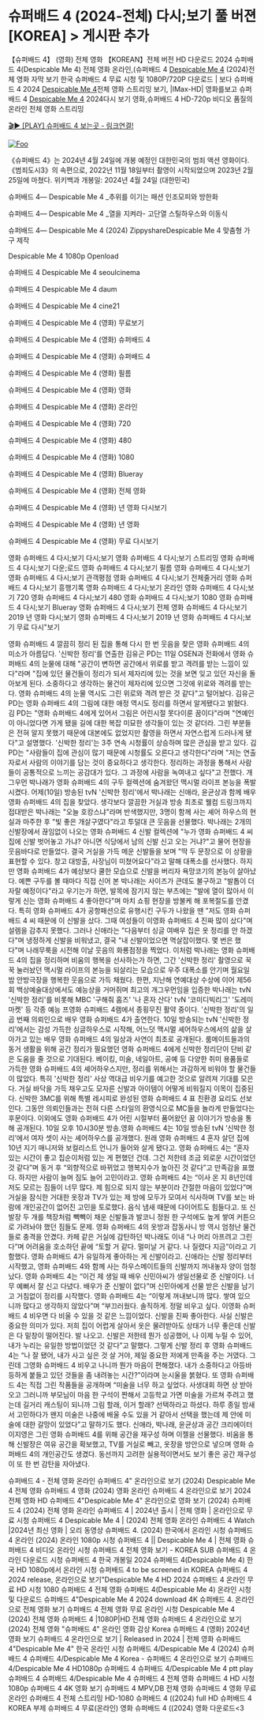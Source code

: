 # 슈퍼배드 4 (2024-전체) 다시;보기 풀 버젼 [KOREA] > 게시판 추가

【슈퍼배드 4】 (영화) 전체 영화 【KOREAN】전체 버전 HD 다운로드 2024 슈퍼배드 4(Despicable Me 4) 전체 영화 온라인,(슈퍼배드 4 [Despicable Me 4](https://jpflix.cloud/ko/movie/519182) (2024)전체 영화 자막 보기 한국 슈퍼배드 4 무료 시청 및 1080P/720P 다운로드 | 보다 슈퍼배드 4 2024 [Despicable Me 4](https://jpflix.cloud/ko/movie/519182)전체 영화 스트리밍 보기, |IMax-HD| 영화를보고 슈퍼배드 4 [Despicable Me 4](https://jpflix.cloud/ko/movie/519182) 2024다시 보기 영화,슈퍼배드 4 HD-720p 비디오 품질의 온라인 전체 영화 스트리밍


[🎬▶ [PLAY] 슈퍼배드 4 보는곳 - 링크연결!](https://jpflix.cloud/ko/movie/519182)


<a href="https://jpflix.cloud/ko/movie/519182" rel="nofollow"><img src="https://camo.githubusercontent.com/917e6ed5c302499242165dcc02bdbce85c075fd21b35918eb9c0b771855261b8/68747470733a2f2f7374617469632e7769787374617469632e636f6d2f6d656469612f6232343966395f61646163386637306662336634356238383639313639366337376465313866337e6d76322e676966" alt="Foo" style="max-width: 100%;"></a>


《슈퍼배드 4》는 2024년 4월 24일에 개봉 예정인 대한민국의 범죄 액션 영화이다.《범죄도시3》의 속편으로, 2022년 11월 18일부터 촬영이 시작되었으며 2023년 2월 25일에 마쳤다. 위키백과 개봉일: 2024년 4월 24일 (대한민국)

슈퍼배드 4— Despicable Me 4 _추위를 이기는 패션 인조모피와 방한화

슈퍼배드 4— Despicable Me 4 _열을 지켜라- 고단열 스틸하우스와 이동식

슈퍼배드 4— Despicable Me 4 (2024) ZippyshareDespicable Me 4 맞춤형 가구 제작

Despicable Me 4 1080p Openload

슈퍼배드 4 Despicable Me 4 seoulcinema

슈퍼배드 4 Despicable Me 4 daum

슈퍼배드 4 Despicable Me 4 cine21

슈퍼배드 4 Despicable Me 4 (영화) 무료보기

슈퍼배드 4 Despicable Me 4 (영화) 슈퍼배드 4

슈퍼배드 4 Despicable Me 4 (영화) 슈퍼배드 4

슈퍼배드 4 Despicable Me 4 (영화) 필름

슈퍼배드 4 Despicable Me 4 (영화) 영화

슈퍼배드 4 Despicable Me 4 (영화) 온라인

슈퍼배드 4 Despicable Me 4 (영화) 720

슈퍼배드 4 Despicable Me 4 (영화) 480

슈퍼배드 4 Despicable Me 4 (영화) 1080

슈퍼배드 4 Despicable Me 4 (영화) Blueray

슈퍼배드 4 Despicable Me 4 (영화) 전체 영화

슈퍼배드 4 Despicable Me 4 (영화) 년 영화 다시보기

슈퍼배드 4 Despicable Me 4 (영화) 년 영화

슈퍼배드 4 Despicable Me 4 (영화) 무료 다시보기

영화 슈퍼배드 4 다시;보기 다시;보기 영화 슈퍼배드 4 다시;보기 스트리밍 영화 슈퍼배드 4 다시;보기 다운;로드 영화 슈퍼배드 4 다시;보기 필름 영화 슈퍼배드 4 다시;보기 영화 슈퍼배드 4 다시;보기 관객평점 영화 슈퍼배드 4 다시;보기 전체줄거리 영화 슈퍼배드 4 다시;보기 흥행기록 영화 슈퍼배드 4 다시;보기 온라인 영화 슈퍼배드 4 다시;보기 720 영화 슈퍼배드 4 다시;보기 480 영화 슈퍼배드 4 다시;보기 1080 영화 슈퍼배드 4 다시;보기 Blueray 영화 슈퍼배드 4 다시;보기 전체 영화 슈퍼배드 4 다시;보기 2019 년 영화 다시;보기 영화 슈퍼배드 4 다시;보기 2019 년 영화 슈퍼배드 4 다시;보기 무료 다시"보기

영화 슈퍼배드 4 깔끔히 정리 된 집을 통해 다시 한 번 웃음을 찾은 영화 슈퍼배드 4의 미소가 아름답다. '신박한 정리'를 연출한 김유곤 PD는 11일 OSEN과 전화에서 영화 슈퍼배드 4의 눈물에 대해 "공간이 변하면 공간에서 위로를 받고 격려를 받는 느낌이 있다"라며 "집에 있던 물건들이 정리가 되서 제자리에 있는 것을 보면 잊고 있던 자신을 돌아보게 된다. 소중하다고 생각하는 물건이 제자리에 있으면 그것에 위로와 격려를 받는다. 영화 슈퍼배드 4의 눈물 역시도 그린 위로와 격려 받은 것 같다"고 털어놨다. 김유곤 PD는 영화 슈퍼배드 4의 그림에 대한 애정 역시도 정리를 하면서 알게됐다고 밝혔다. 김 PD는 "영화 슈퍼배드 4에게 있어서 그림은 어린시절 못다이룬 꿈이다"라며 "연예인이 아니었다면 가게 됐을 길에 대한 복잡 미묘한 생각들이 있는 것 같더라. 그린 부분들은 전혀 알지 못했기 때문에 대본에도 없었지만 촬영을 하면서 자연스럽게 드러나게 됐다"고 설명했다. '신박한 정리'는 3주 연속 시청률이 상승하며 많은 관심을 받고 있다. 김 PD는 "사람들이 집에 관심이 많기 때문에 시청률도 오른다고 생각한다"라며 "저는 연출자로서 사람의 이야기를 담는 것이 중요하다고 생각한다. 정리하는 과정을 통해서 사람들이 공통적으로 느끼는 공감대가 있다. 그 과정에 사람을 녹여내고 싶다"고 전했다. 개그우먼 박나래가 영화 슈퍼배드 4의 구두 컬렉션에 숨겨왔던 맥시멀 라이프 본능을 폭발시켰다. 어제(10일) 방송된 tvN '신박한 정리'에서 박나래는 신애라, 윤균상과 함께 배우 영화 슈퍼배드 4의 집을 찾았다. 생각보다 깔끔한 거실과 방송 최초로 웰컴 드링크까지 접대받은 박나래는 "오늘 호캉스냐"라며 반색했지만, 3명이 함께 사는 셰어 하우스의 현실과 마주한 후 "빛 좋은 개살구였다"라고 투덜대 큰 웃음을 선물했다. 박나래는 2개의 신발장에서 끊임없이 나오는 영화 슈퍼배드 4 신발 컬렉션에 "누가 영화 슈퍼배드 4 씨 집에 신발 벗어놓고 가냐? 아니면 식당에서 남의 신발 신고 오는 거냐?"고 물어 현장을 웃음바다로 만들었다. 결국 거실을 가득 메운 신발들을 보며 "딱 두 문장으로 이 상황을 표현할 수 있다. 창고 대방출, 사장님이 미쳤어요다"라고 말해 대폭소를 선사했다. 하지만 영화 슈퍼배드 4가 예상보다 쿨한 모습으로 신발을 버리자 욕망코기의 본능이 살아났다. 예쁜 구두를 볼 때마다 직접 신어 본 박나래는 사이즈가 큰데도 불구하고 "발톱이 더 자랄 예정이다"라고 우기는가 하면, 발목에 잠기지 않는 부츠에는 "발에 열이 많아서 이렇게 신는 영화 슈퍼배드 4 좋아한다"며 마치 쇼핑 현장을 방불케 해 포복절도를 안겼다. 특히 영화 슈퍼배드 4가 공항패션으로 유행시킨 구두가 나왔을 땐 "저도 영화 슈퍼배드 4 씨 때문에 이 신발을 샀다. 그때 여성들이 이영화 슈퍼배드 4 진짜 많이 샀다"며 설렘을 감추지 못했다. 그러나 신애라는 "다음부터 싱글 여배우 집은 옷 정리를 안 하겠다"며 냉정하게 신발을 비워냈고, 결국 "내 신발이었으면 멱살잡이했다. 몇 번은 했다"며 나래무룩을 시전해 이날 웃음의 화룡점정을 찍었다. 이처럼 박나래는 영화 슈퍼배드 4의 집을 정리하며 비움의 행복을 선사하는가 하면, 그간 '신박한 정리' 촬영으로 꾹꾹 눌러놨던 맥시멀 라이프의 본능을 되살리는 모습으로 우주 대폭소를 안기며 월요일 밤 안방극장을 행복한 웃음으로 가득 채웠다. 한편, 지난해 연예대상 수상에 이어 제56회 백상예술대상에서도 예능상을 거머쥐며 최고의 개그우먼임을 입증한 박나래는 tvN '신박한 정리'를 비롯해 MBC '구해줘 홈즈' '나 혼자 산다' tvN '코미디빅리그' '도레미마켓' 등 각종 예능 프영화 슈퍼배드 4램에서 종횡무진 활약 중이다. '신박한 정리'의 일곱 번째 의뢰인으로 배우 영화 슈퍼배드 4가 출연한다. 10일 방송되는 tvN '신박한 정리'에서는 감성 가득한 싱글하우스로 시작해, 어느덧 맥시멀 셰어하우스에서의 삶을 살아가고 있는 배우 영화 슈퍼배드 4의 일상과 사연이 최초로 공개된다. 룸메이트들과의 동거 생활을 위해 공간 정리가 필요했던 영화 슈퍼배드 4에게 신박한 정리단이 단비 같은 도움을 줄 것으로 기대된다. 베이킹, 미술, 네일아트, 공예 등 다양한 취미 용품들로 가득한 영화 슈퍼배드 4의 셰어하우스지만, 정리를 위해서는 과감하게 비워야 할 물건들이 많았다. 특히 '신박한 정리' 사상 역대급 비우기를 예고한 것으로 알려져 기대를 모은다. 거실 바닥을 가득 채우고도 모자른 신발과 아이템이 어떻게 비워질지 이목이 집중된다. 신박한 3MC를 위해 특별 레시피로 완성된 영화 슈퍼배드 4 표 친환경 요리도 선보인다. 그동안 의뢰인들과는 전혀 다른 스타일의 환영식으로 MC들을 놀라게 만들었다는 후문이다. 이외에도 영화 슈퍼배드 4가 어린 시절부터 품어왔던 꿈 이야기가 방송을 통해 공개된다. 10일 오후 10시30분 방송.영화 슈퍼배드 4는 10일 방송된 tvN ‘신박한 정리’에서 여자 셋이 사는 셰어하우스를 공개했다. 원래 영화 슈퍼배드 4 혼자 살던 집에 10년 지기 매니저와 보컬리스트 언니가 들어와 살게 됐다고. 영화 슈퍼배드 4는 “혼자 있는 시간이 좋고 집순이처럼 있는 게 편했던 건데. 그건 저한테 조금 외로운 시간이었던 것 같다”며 동거 후 “외향적으로 바뀌었고 행복지수가 높아진 것 같다”고 만족감을 표했다. 하지만 사람이 늘며 짐도 늘어 고민이라고. 영화 슈퍼배드 4는 “이사 온 지 8년인데 저도 모르는 짐들이 너무 많다. 제 힘으로 되지 않는 부분이라 간절한 마음이 있었다”며 거실을 잠식한 거대한 옷장과 TV가 있는 제 방에 모두가 모여서 식사하며 TV를 보는 바람에 개인공간이 없어진 고민을 토로했다. 음식 냄새 때문에 다이어트도 힘들다고. 또 신발장 두 개를 책장처럼 빽빽이 채운 신발들과 발코니 정원 한 구석에도 높게 쌓여 커튼으로 가려놔야 했던 짐들도 문제. 영화 슈퍼배드 4의 옷방과 잡동사니 방 역시 엄청난 물건들로 충격을 안겼다. 카페 같은 거실에 감탄하던 박나래도 이내 “나 머리 아프려고 그린다”며 어려움을 호소하던 끝에 “토할 거 같다. 멀미날 거 같다. 나 질렸다 지금”이라고 기함했다. 영화 슈퍼배드 4가 유일하게 좋아하는 게 신발이라고. 신애라는 신발 정리부터 시작했고, 영화 슈퍼배드 4와 함께 사는 하우스메이트들의 신발까지 꺼내놓자 양이 엄청났다. 영화 슈퍼배드 4는 “이건 제 생일 때 배우 신민아씨가 생일선물로 준 신발이다. 너무 예뻐서 잘 신고 다녔다. 배우가 준 신발이 없다”며 신민아에게 선물 받은 신발을 남기고 거침없이 정리를 시작했다. 영화 슈퍼배드 4는 “이렇게 꺼내보니까 많다. 쌓여 있으니까 많다고 생각하지 않았다”며 “부끄러웠다. 솔직하게. 정말 비우고 싶다. 이영화 슈퍼배드 4 비우면 다 비울 수 있을 것 같은 느낌이었다. 신발을 진짜 좋아한다. 사실 신발은 중요한 의미가 있다. 저희 집이 어렵게 살아서 옷은 물려받아도 상태가 너무 좋은데 신발은 다 밑창이 떨어진다. 발 나오고. 신발은 저한테 뭔가 성공했어, 나 이제 누릴 수 있어, 내가 누리는 유일한 방법이었던 것 같다”고 말했다. 그렇게 신발 정리 후 영화 슈퍼배드 4는 “나 잘 됐어, 내가 사고 싶은 것 살 거야, 제일 중요한 저에게 만족을 주는 거였다. 그린데 그영화 슈퍼배드 4 비우고 나니까 뭔가 마음이 편해졌다. 내가 소중하다고 아등바등하게 붙들고 있던 것들을 좀 내려놓는 시간?”이라며 눈시울을 붉혔다. 또 영화 슈퍼배드 4는 직접 그린 작품들을 공개하며 “미술을 너무 하고 싶었다. 사생대회 하면 상 받아오고 그러니까 부모님이 마음 한 구석이 짠해서 고등학교 가면 미술을 가르쳐 주려고 했는데 길거리 캐스팅이 되니까 그림 할래, 이거 할래? 선택하라고 하셨다. 하루 종일 밤새서 고민하다가 왠지 미술은 나중에 배울 수도 있을 거 같아서 선택을 했는데 제 안에 미술에 대한 갈망이 있었다”고 말하기도 했다. 신애라, 박나래, 윤균상과 공간 크리에이터 이지영은 그린 영화 슈퍼배드 4를 위해 공간을 재구성 하며 이젤을 선물했다. 비움을 통해 신발장은 여유 공간을 확보했고, TV를 거실로 빼고, 옷장을 방안으로 넣으며 영화 슈퍼배드 4의 개인공간도 생겼다. 동선까지 고려한 실용적이면서도 보기 좋은 공간 재구성이 또 한 번 감탄을 자아냈다.

슈퍼배드 4 - 전체 영화 온라인 슈퍼배드 4" 온라인으로 보기 (2024) Despicable Me 4 전체 영화 슈퍼배드 4 영화 (2024) 영화 온라인 슈퍼배드 4 온라인으로 보기 2024 전체 영화 HD 슈퍼배드 4"Despicable Me 4" 온라인으로 영화 보기 (2024) 슈퍼배드 4 (2024) 전체 영화 온라인 슈퍼배드 4 | 2024년 출시 | 전체 영화 | 온라인으로 무료 시청 슈퍼배드 4 Despicable Me 4 | (2024) 전체 영화 온라인 슈퍼배드 4 Watch |2024년 최신 영화 | 오리 동영상 슈퍼배드 4. (2024) 한국에서 온라인 시청 슈퍼배드 4 온라인 (2024) 온라인 1080p 시청 슈퍼배드 4 || Despicable Me 4 | 전체 영화 슈퍼배드 4 비디오 온라인 시청 슈퍼배드 4 전체 영화 보기 - KOREA SUB 슈퍼배드 4 온라인 다운로드 시청 슈퍼배드 4 한국 개봉일 2024 슈퍼배드 4(Despicable Me 4) 한국 HD 1080p에서 온라인 시청 슈퍼배드 4 to be screened in KOREA 슈퍼배드 4 2024 release, 온라인으로 보기"Despicable Me 4 HD 2024 슈퍼배드 4 온라인 무료 HD 시청 1080 슈퍼배드 4 전체 영화 슈퍼배드 4(Despicable Me 4) 온라인 시청 및 다운로드 슈퍼배드 4"Despicable Me 4 2024 download 4K 슈퍼배드 4. 온라인으로 전체 영화 보기 슈퍼배드 4 전체 영화 무료 온라인 시청 Despicable Me 4 (2024) 전체 영화 슈퍼배드 4 |1080P|HD 전체 영화 슈퍼배드 4 온라인으로 보기 (2024) 전체 영화 "슈퍼배드 4" 온라인 영화 감상 Korea 슈퍼배드 4 (영화) 2024년 영화 보기 슈퍼배드 4 온라인으로 보기 | Released in 2024 | 전체 영화 슈퍼배드 4"Despicable Me 4" 한국 온라인 시청 슈퍼배드 4/Despicable Me 4 (2024) 슈퍼배드 4 슈퍼배드 4/Despicable Me 4 Korea - 슈퍼배드 4 온라인으로 보기 슈퍼배드 4/Despicable Me 4 HD1080p 슈퍼배드 4 슈퍼배드 4/Despicable Me 4 ptt play 슈퍼배드 4 슈퍼배드 4/Despicable Me 4 슈퍼배드 4 전체 영화 슈퍼배드 4 HD 시청 1080p 슈퍼배드 4 4K 영화 보기 슈퍼배드 4 MPV,DB 전체 영화 슈퍼배드 4 영화 무료 온라인 슈퍼배드 4 전체 스트리밍 HD-1080 슈퍼배드 4 ((2024) full HD 슈퍼배드 4 KOREA 부제 슈퍼배드 4 무료(온라인) 영화 슈퍼배드 4 ((2024) 영화 다운로드<3
